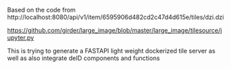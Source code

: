 Based on the code from
http://localhost:8080/api/v1/item/6595906d482cd2c47d4d615e/tiles/dzi.dzi

https://github.com/girder/large_image/blob/master/large_image/tilesource/jupyter.py


This is trying to generate a FASTAPI light weight dockerized tile server
as well as also integrate deID components and functions
